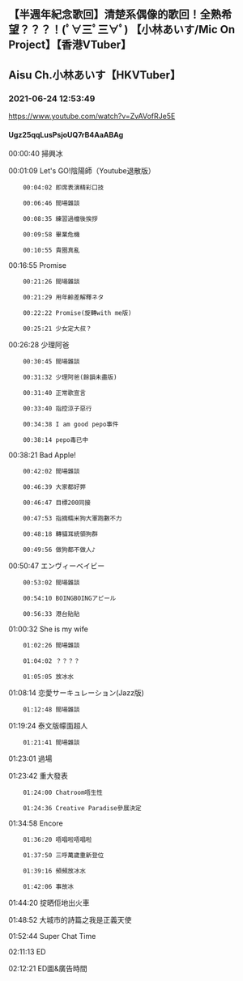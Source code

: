 ## 【半週年紀念歌回】清楚系偶像的歌回！全熟希望？？？！(ﾟ∀三ﾟ三∀ﾟ) 【小林あいす/Mic On Project】【香港VTuber】
## Aisu Ch.小林あいす【HKVTuber】
### 2021-06-24 12:53:49
https://www.youtube.com/watch?v=ZvAVofRJe5E
#### Ugz25qqLusPsjoUQ7rB4AaABAg
00:00:40 掃興冰

00:01:09 Let's GO!陰陽師（Youtube退散版）

		00:04:02 即席表演精彩口技

		00:06:46 間場雜談

		00:08:35 練習過檔後挨拶

		00:09:58 畢業危機

		00:10:55 貴圈真亂 

00:16:55 Promise

		00:21:26 間場雜談

		00:21:29 用年齡差解釋ネタ

		00:22:22 Promise(旋轉with me版)

		00:25:21 少女定大叔？

00:26:28 少理阿爸

		00:30:45 間場雜談

		00:31:32 少理阿爸(餘韻未盡版)

		00:31:40 正常歌宣言

		00:33:40 指控涼子惡行

		00:34:38 I am good pepo事件

		00:38:14 pepo毒已中 

00:38:21 Bad Apple!

		00:42:02 間場雜談

		00:46:39 大家都好弊

		00:46:47 目標200同接

		00:47:53 指摘糯米狗大軍跑數不力

		00:48:18 轉貓耳統領狗群

		00:49:56 做狗都不做人♪

00:50:47 エンヴィーベイビー

		00:53:02 間場雜談

		00:54:10 BOINGBOINGアピール

		00:56:33 港台貼貼

01:00:32 She is my wife

		01:02:26 間場雜談

		01:04:02 ？？？？

		01:05:05 放冰水

01:08:14 恋愛サーキュレーション(Jazz版)

		01:12:48 間場雜談

01:19:24 泰文版幪面超人

		01:21:41 間場雜談

01:23:01 過場

01:23:42 重大發表

		01:24:00 Chatroom唔生性

		01:24:36 Creative Paradise參展決定

01:34:58 Encore

		01:36:20 唔唱啦唔唱啦

		01:37:50 三呼萬歲重新登位

		01:39:16 頻頻放冰水

		01:42:06 事故冰

01:44:20 掟晒佢地出火車

01:48:52 大城市的詩篇之我是正義天使

01:52:44 Super Chat Time

02:11:13 ED

02:12:21 ED圖&廣告時間


